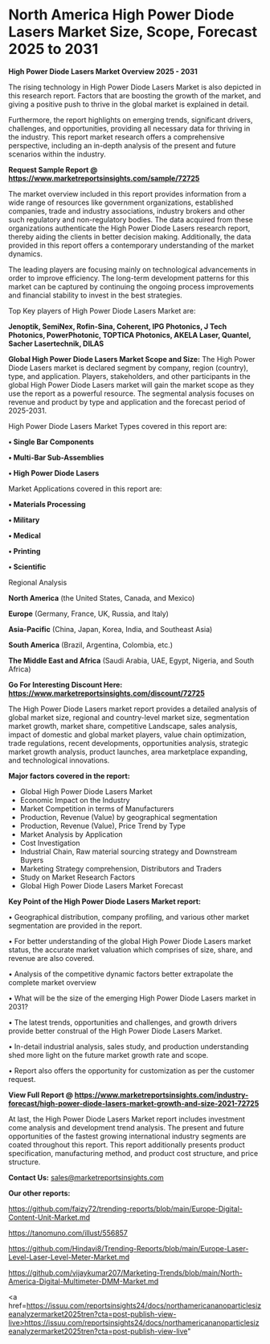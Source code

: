 # North America High Power Diode Lasers Market Size, Scope, Forecast 2025 to 2031

<Strong> High Power Diode Lasers Market Overview 2025 - 2031</strong>

The rising technology in High Power Diode Lasers Market is also depicted in this research report. Factors that are boosting the growth of the market, and giving a positive push to thrive in the global market is explained in detail.

Furthermore, the report highlights on emerging trends, significant drivers, challenges, and opportunities, providing all necessary data for thriving in the industry. This report market research offers a comprehensive perspective, including an in-depth analysis of the present and future scenarios within the industry.

<strong>Request Sample Report @ <a href=https://www.marketreportsinsights.com/sample/72725>https://www.marketreportsinsights.com/sample/72725</a></strong>

The market overview included in this report provides information from a wide range of resources like government organizations, established companies, trade and industry associations, industry brokers and other such regulatory and non-regulatory bodies. The data acquired from these organizations authenticate the High Power Diode Lasers research report, thereby aiding the clients in better decision making. Additionally, the data provided in this report offers a contemporary understanding of the market dynamics.

The leading players are focusing mainly on technological advancements in order to improve efficiency. The long-term development patterns for this market can be captured by continuing the ongoing process improvements and financial stability to invest in the best strategies.

Top Key players of High Power Diode Lasers Market are:

<strong>Jenoptik, SemiNex, Rofin-Sina, Coherent, IPG Photonics, J Tech Photonics, PowerPhotonic, TOPTICA Photonics, AKELA Laser, Quantel, Sacher Lasertechnik, DILAS</strong>

<strong><b>Global High Power Diode Lasers Market Scope and Size:</b></strong>
The High Power Diode Lasers market is declared segment by company, region (country), type, and application. Players, stakeholders, and other participants in the global High Power Diode Lasers market will gain the market scope as they use the report as a powerful resource. The segmental analysis focuses on revenue and product by type and application and the forecast period of 2025-2031.

High Power Diode Lasers Market Types covered in this report are:

<strong>• Single Bar Components

• Multi-Bar Sub-Assemblies

• High Power Diode Lasers</strong>

Market Applications covered in this report are:

<strong>• Materials Processing

• Military

• Medical

• Printing

• Scientific</strong> 

Regional Analysis

<strong>North America</strong> (the United States, Canada, and Mexico)

<strong>Europe</strong> (Germany, France, UK, Russia, and Italy)

<strong>Asia-Pacific</strong> (China, Japan, Korea, India, and Southeast Asia)

<strong>South America</strong> (Brazil, Argentina, Colombia, etc.)

<strong>The Middle East and Africa</strong> (Saudi Arabia, UAE, Egypt, Nigeria, and South Africa)

<strong>Go For Interesting Discount Here: <a href=https://www.marketreportsinsights.com/discount/72725>https://www.marketreportsinsights.com/discount/72725</a></strong>

The High Power Diode Lasers market report provides a detailed analysis of global market size, regional and country-level market size, segmentation market growth, market share, competitive Landscape, sales analysis, impact of domestic and global market players, value chain optimization, trade regulations, recent developments, opportunities analysis, strategic market growth analysis, product launches, area marketplace expanding, and technological innovations.

<strong><b>Major factors covered in the report:</b></strong>
<ul>
  <li>Global High Power Diode Lasers Market </li>
  <li>Economic Impact on the Industry</li>
  <li>Market Competition in terms of Manufacturers</li>
  <li>Production, Revenue (Value) by geographical segmentation</li>
  <li>Production, Revenue (Value), Price Trend by Type</li>
  <li>Market Analysis by Application</li>
  <li>Cost Investigation</li>
  <li>Industrial Chain, Raw material sourcing strategy and Downstream Buyers</li>
  <li>Marketing Strategy comprehension, Distributors and Traders</li>
  <li>Study on Market Research Factors</li>
  <li>Global High Power Diode Lasers Market Forecast</li>
</ul>

<strong><b>Key Point of the High Power Diode Lasers Market report:</b></strong>

• Geographical distribution, company profiling, and various other market segmentation are provided in the report.

• For better understanding of the global High Power Diode Lasers market status, the accurate market valuation which comprises of size, share, and revenue are also covered.

• Analysis of the competitive dynamic factors better extrapolate the complete market overview

• What will be the size of the emerging High Power Diode Lasers market in 2031?

• The latest trends, opportunities and challenges, and growth drivers provide better construal of the High Power Diode Lasers Market.

• In-detail industrial analysis, sales study, and production understanding shed more light on the future market growth rate and scope.

• Report also offers the opportunity for customization as per the customer request.

<strong><b>View Full Report @ <a href=https://www.marketreportsinsights.com/industry-forecast/high-power-diode-lasers-market-growth-and-size-2021-72725>https://www.marketreportsinsights.com/industry-forecast/high-power-diode-lasers-market-growth-and-size-2021-72725</a></b></strong>


At last, the High Power Diode Lasers Market report includes investment come analysis and development trend analysis. The present and future opportunities of the fastest growing international industry segments are coated throughout this report. This report additionally presents product specification, manufacturing method, and product cost structure, and price structure.

<strong>Contact Us:</strong>
sales@marketreportsinsights.com

<strong>Our other reports:</strong>

<a href=https://github.com/faizy72/trending-reports/blob/main/Europe-Digital-Content-Unit-Market.md>https://github.com/faizy72/trending-reports/blob/main/Europe-Digital-Content-Unit-Market.md</a>

<a href=https://tanomuno.com/illust/556857>https://tanomuno.com/illust/556857</a>

<a href=https://github.com/Hindavi8/Trending-Reports/blob/main/Europe-Laser-Level-Laser-Level-Meter-Market.md>https://github.com/Hindavi8/Trending-Reports/blob/main/Europe-Laser-Level-Laser-Level-Meter-Market.md</a>

<a href=https://github.com/vijaykumar207/Marketing-Trends/blob/main/North-America-Digital-Multimeter-DMM-Market.md>https://github.com/vijaykumar207/Marketing-Trends/blob/main/North-America-Digital-Multimeter-DMM-Market.md</a>

<a href=https://issuu.com/reportsinsights24/docs/northamericananoparticlesizeanalyzermarket2025tren?cta=post-publish-view-live>https://issuu.com/reportsinsights24/docs/northamericananoparticlesizeanalyzermarket2025tren?cta=post-publish-view-live</a>"
